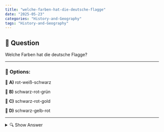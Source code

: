 ```yaml
---
title: "welche-farben-hat-die-deutsche-flagge"
date: "2025-05-23"
categories: "History-and-Geography"
tags: "History-and-Geography"
---
```


## 📌 **Question**

Welche Farben hat die deutsche Flagge?



---

### 📝 **Options:**

🔘 **A)** rot-weiß-schwarz

🔘 **B)** schwarz-rot-grün

🔘 **C)** schwarz-rot-gold

🔘 **D)** schwarz-gelb-rot

---

<details>
  <summary>🔍 Show Answer</summary>

  <p>
💡  <b>Correct Answer:</b>  c
  </p>
  <p>
    📖<b>Explanation:</b>
    Die deutsche Flagge, oft als Bundesflagge bezeichnet, ist ein wichtiges nationales Symbol Deutschlands und repräsentiert die Einheit und Identität des Landes. Ihre Farben haben historische und kulturelle Bedeutung, die sich im Laufe der Zeit entwickelt hat. Die Flagge besteht traditionell aus drei horizontalen Streifen, deren Farben die Ergebnisse der Unabhängigkeitsbewegungen und politischen Veränderungen in Deutschland widerspiegeln. Die richtige Kenntnis der Farben ist sowohl für Bürger als auch für Besucher Deutschlands von Bedeutung, um die nationale Identität und Geschichte des Landes zu verstehen und zu respektieren.
  </p>
</details>
